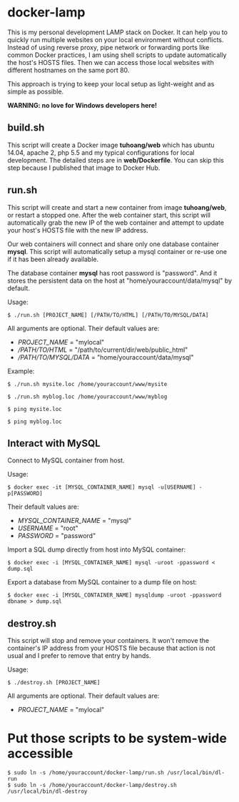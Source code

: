 # docker-lamp

This is my personal development LAMP stack on Docker. It can help you to quickly run multiple websites on your local environment without conflicts. Instead of using reverse proxy, pipe network or forwarding ports like common Docker practices, I am using shell scripts to update automatically the host's HOSTS files. Then we can access those local websites with different hostnames on the same port 80.

This approach is trying to keep your local setup as light-weight and as simple as possible.

**WARNING: no love for Windows developers here!**

## build.sh

This script will create a Docker image **tuhoang/web** which has ubuntu 14.04, apache 2, php 5.5 and my typical configurations for local development. The detailed steps are in **web/Dockerfile**. You can skip this step because I published that image to Docker Hub.

## run.sh

This script will create and start a new container from image **tuhoang/web**, or restart a stopped one. After the web container start, this script will automatically grab the new IP of the web container and attempt to update your host's HOSTS file with the new IP address.

Our web containers will connect and share only one database container **mysql**. This script will automatically setup a mysql container or re-use one if it has been already available.

The database container **mysql** has root password is "password". And it stores the persistent data on the host at "home/youraccount/data/mysql" by default.

Usage:
```
$ ./run.sh [PROJECT_NAME] [/PATH/TO/HTML] [/PATH/TO/MYSQL/DATA]
```
All arguments are optional. Their default values are:
- *PROJECT_NAME* = "mylocal"
- */PATH/TO/HTML* = "/path/to/current/dir/web/public_html"
- */PATH/TO/MYSQL/DATA* = "home/youraccount/data/mysql"

Example:
```
$ ./run.sh mysite.loc /home/youraccount/www/mysite

$ ./run.sh myblog.loc /home/youraccount/www/myblog

$ ping mysite.loc

$ ping myblog.loc
```

## Interact with MySQL

Connect to MySQL container from host.

Usage:
```
$ docker exec -it [MYSQL_CONTAINER_NAME] mysql -u[USERNAME] -p[PASSWORD]
```
Their default values are:
- *MYSQL_CONTAINER_NAME* = "mysql"
- *USERNAME* = "root"
- *PASSWORD* = "password"

Import a SQL dump directly from host into MySQL container:
```
$ docker exec -i [MYSQL_CONTAINER_NAME] mysql -uroot -ppassword < dump.sql
```

Export a database from MySQL container to a dump file on host:
```
$ docker exec -i [MYSQL_CONTAINER_NAME] mysqldump -uroot -ppassword dbname > dump.sql
```

## destroy.sh

This script will stop and remove your containers. It won't remove the container's IP address from your HOSTS file because that action is not usual and I prefer to remove that entry by hands.

Usage:
```
$ ./destroy.sh [PROJECT_NAME]
```
All arguments are optional. Their default values are:
- *PROJECT_NAME* = "mylocal"

# Put those scripts to be system-wide accessible

```
$ sudo ln -s /home/youraccount/docker-lamp/run.sh /usr/local/bin/dl-run
$ sudo ln -s /home/youraccount/docker-lamp/destroy.sh /usr/local/bin/dl-destroy
```